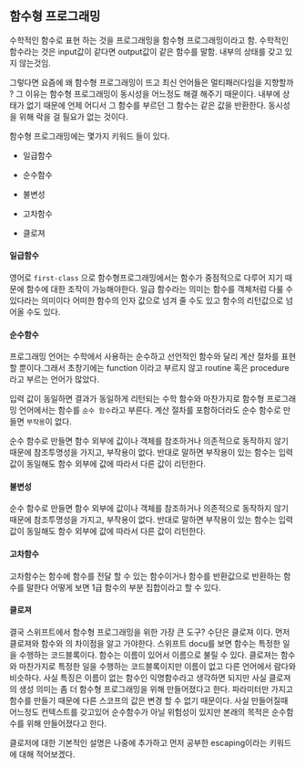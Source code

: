 ## 함수형 프로그래밍



수학적인 함수로 표현 하는 것을 프로그래밍을 함수형 프로그래밍이라고 함. 수학적인 함수라는 것은 input값이 같다면 output값이 같은 함수를 말함. 내부의 상태를 갖고 있지 않는것임. 

그렇다면 요즘에 왜 함수형 프로그래밍이 뜨고 최신 언어들은 멀티패러다임을 지향할까 ? 그 이유는 함수형 프로그래밍이 동시성을 어느정도 해결 해주기 때문이다. 내부에 상태가 없기 때문에 언제 어디서 그 함수를 부르던 그 함수는 같은 값을 반환한다. 동시성을 위해 락을 걸 필요가 없는 것이다. 

함수형 프로그래밍에는 몇가지 키워드 들이 있다. 

- 일급함수

- 순수함수
- 불변성

- 고차함수
- 클로져



#### 일급함수

영어로 `first-class` 으로 함수형프로그래밍에서는 함수가 중점적으로 다루어 지기 때문에 함수에 대한 조작이 가능해야한다. 일급 함수라는 의미는 함수를 객체처럼 다룰 수 있다라는 의미이다 어떠한 함수의 인자 값으로 넘겨 줄 수도 있고 함수의 리턴값으로 넘어올 수도 있다. 



#### 순수함수

프로그래밍 언어는 수학에서 사용하는 순수하고 선언적인 함수와 달리 계산 절차를 표현할 뿐이다.그래서 초창기에는 function 이라고 부르지 않고 routine 혹은 procedure 라고 부르는 언어가 많았다.

입력 값이 동일하면 결과가 동일하게 리턴되는 수학 함수와 마찬가지로 함수형 프로그래밍 언어에서는 함수를 `순수 함수`라고 부른다. 계산 절차를 포함하더라도 순수 함수로 만들면 `부작용`이 없다.

순수 함수로 만들면 함수 외부에 값이나 객체를 참조하거나 의존적으로 동작하지 않기 때문에 참조투명성을 가지고, 부작용이 없다. 반대로 말하면 부작용이 있는 함수는 입력 값이 동일해도 함수 외부에 값에 따라서 다른 값이 리턴한다.



#### 불변성

순수 함수로 만들면 함수 외부에 값이나 객체를 참조하거나 의존적으로 동작하지 않기 때문에 참조투명성을 가지고, 부작용이 없다. 반대로 말하면 부작용이 있는 함수는 입력 값이 동일해도 함수 외부에 값에 따라서 다른 값이 리턴한다.



#### 고차함수

고차함수는 함수에 함수를 전달 할 수 있는 함수이거나 함수를 반환값으로 반환하는 함수를 말한다 어떻게 보면 1급 함수의 부분 집합이라고 할 수 있다.



#### 클로져

결국 스위프트에서 함수형 프로그래밍을 위한 가장 큰 도구? 수단은 클로져 이다. 먼저 클로져와 함수와 의 차이점을 알고 가야한다. 스위프트 docu를 보면 함수는 특정한 일을 수행하는 코드블록이다. 함수는 이름이 있어서 이름으로 불릴 수 있다. 클로져는 함수와 마찬가지로 특정한 일을 수행하는 코드블록이지만 이름이 없고 다른 언어에서 람다와 비슷하다. 사실 특징은 이름이 없는 함수인 익명함수라고 생각하면 되지만 사실 클로져의 생성 의미는 좀 더 함수형 프로그래밍을 위해 만들어졌다고 한다. 파라미터만 가지고 함수를 만들기 때문에 다른 스코프의 값은 변경 할 수 없기 때문이다. 사실 만들어질때 어느정도 컨텍스트를 갖고있어 순수함수가 아닐 위험성이 있지만 본래의 목적은 순수함수를 위해 만들어졌다고 한다. 

클로저에 대한 기본적인 설명은 나중에 추가하고 먼저 공부한 escaping이라는 키워드에 대해 적어보겠다.












